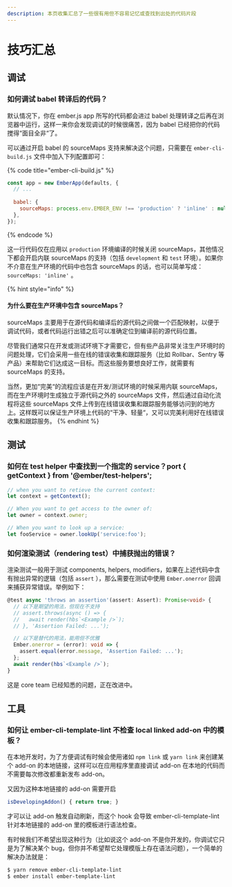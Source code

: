 ```yaml
---
description: 本页收集汇总了一些很有用但不容易记忆或查找到出处的代码片段
---
```


# 技巧汇总

## 调试 <a id="debugging"></a>

### 如何调试 babel 转译后的代码？ <a id="how-to-enable-babel-sourcemaps-support"></a>

默认情况下，你在 ember.js app 所写的代码都会进过 babel 处理转译之后再在浏览器中运行，这样一来你会发现调试的时候很痛苦，因为 babel 已经把你的代码搅得“面目全非“了。

可以通过开启 babel 的 sourceMaps 支持来解决这个问题，只需要在 `ember-cli-build.js` 文件中加入下列配置即可：

{% code title="ember-cli-build.js" %}
```javascript
const app = new EmberApp(defaults, {
  // ...
  
  babel: {
    sourceMaps: process.env.EMBER_ENV !== 'production' ? 'inline' : null,
  },
});
```
{% endcode %}

这一行代码仅在应用以 `production` 环境编译的时候关闭 sourceMaps，其他情况下都会开启内联 sourceMaps 的支持（包括 `development` 和 `test` 环境）。如果你不介意在生产环境的代码中也包含 sourceMaps 的话，也可以简单写成：`sourceMaps: 'inline'` 。

{% hint style="info" %}
#### 为什么要在生产环境中包含 sourceMaps？ <a id="why-need-sourcemaps-in-production-environment"></a>

sourceMaps 主要用于在源代码和编译后的源代码之间做一个匹配映射，以便于调试代码，或者代码运行出错之后可以准确定位到编译前的源代码位置。

尽管我们通常只在开发或测试环境下才需要它，但有些产品非常关注生产环境时的问题处理，它们会采用一些在线的错误收集和跟踪服务（比如 Rollbar、Sentry 等产品）来帮助它们达成这一目标。而这些服务要想良好工作，就需要有 sourceMaps 的支持。

当然，更加“完美“的流程应该是在开发/测试环境的时候采用内联 sourceMaps，而在生产环境时生成独立于源代码之外的 sourceMaps 文件，然后通过自动化流程将这些 sourceMaps 文件上传到在线错误收集和跟踪服务能够访问到的地方上。这样既可以保证生产环境上代码的“干净、轻量“，又可以完美利用好在线错误收集和跟踪服务。
{% endhint %}

## 测试 <a id="testing"></a>

### 如何在 test helper 中查找到一个指定的 service？port { getContext } from '@ember/test-helpers'; <a id="how-to-look-up-a-service-in-test-helpers"></a>

```javascript
// when you want to retieve the current context:
let context = getContext();

// When you want to get access to the owner of:
let owner = context.owner;

// When you want to look up a service:
let fooService = owner.lookUp('service:foo');
```

### 如何渲染测试（rendering test）中捕获抛出的错误？ <a id="how-to-catch-errors-within-rendering-test"></a>

渲染测试一般用于测试 components, helpers, modifiers，如果在上述代码中含有抛出异常的逻辑（包括 `assert` ），那么需要在测试中使用 `Ember.onerror` 回调来捕获异常错误。举例如下：

```typescript
@test async 'throws an assertion'(assert: Assert): Promise<void> {
  // 以下是期望的用法，但现在不支持
  // assert.throws(async () => {
  //   await render(hbs`<Example />`);
  // }, 'Assertion Failed: ...');

  // 以下是替代的用法，能用但不优雅
  Ember.onerror = (error): void => {
    assert.equal(error.message, 'Assertion Failed: ...');
  };
  await render(hbs`<Example />`);
}
```

这是 core team 已经知悉的问题，正在改进中。

## 工具 <a id="tooling"></a>

### 如何让 ember-cli-template-lint 不检查 local linked add-on 中的模板？ <a id="not-to-lint-templates-in-a-linked-addon"></a>

在本地开发时，为了方便调试有时候会使用诸如 `npm link` 或 `yarn link` 来创建某个 add-on 的本地链接，这样可以在应用程序里直接调试 add-on 在本地的代码而不需要每次修改都重新发布 add-on。

又因为这种本地链接的 add-on 需要开启

```javascript
isDevelopingAddon() { return true; }
```

才可以让 add-on 触发自动刷新，而这个 hook 会导致 ember-cli-template-lint 针对本地链接的 add-on 里的模板进行语法检查。

有时候我们不希望出现这种行为（比如说这个 add-on 不是你开发的，你调试它只是为了解决某个 bug，但你并不希望帮它处理模版上存在语法问题），一个简单的解决办法就是：

```bash
$ yarn remove ember-cli-template-lint
$ ember install ember-template-lint
```

